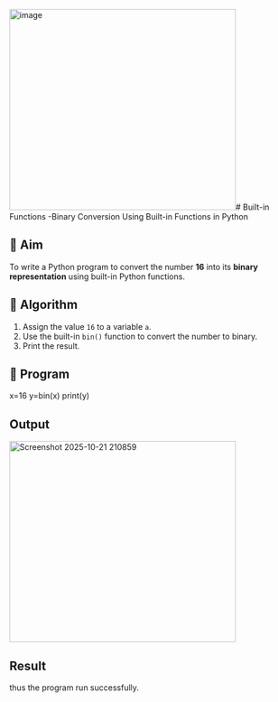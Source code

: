 <img width="401" height="356" alt="image" src="https://github.com/user-attachments/assets/867ef30f-9b09-468d-b459-3800395c9540" /># Built-in Functions -Binary Conversion Using Built-in Functions in Python

## 🎯 Aim
To write a Python program to convert the number **16** into its **binary representation** using built-in Python functions.

## 🧠 Algorithm
1. Assign the value `16` to a variable `a`.
2. Use the built-in `bin()` function to convert the number to binary.
3. Print the result.

## 🧾 Program

x=16
y=bin(x)
print(y)


## Output
<img width="401" height="356" alt="Screenshot 2025-10-21 210859" src="https://github.com/user-attachments/assets/80d3e706-fa1f-4bac-9864-60f60e5b4653" />

## Result
thus the program run successfully.
